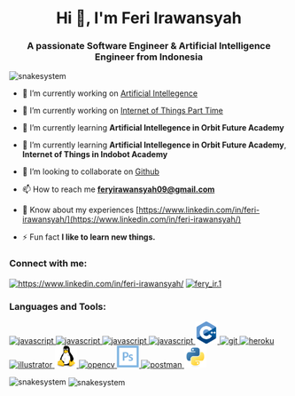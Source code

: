 <h1 align="center">Hi 👋, I'm Feri Irawansyah</h1>
<h3 align="center">A passionate Software Engineer & Artificial Intelligence Engineer from Indonesia</h3>

<p align="left"> <img src="https://komarev.com/ghpvc/?username=snakesystem&label=Profile%20views&color=0e75b6&style=flat" alt="snakesystem" /> </p>

- 🔭 I’m currently working on [Artificial Intellegence](https://github.com/snakesystem/Belajar-Python)
- 🔭 I’m currently working on [Internet of Things Part Time](https://github.com/snakesystem/Belajar-Python)

- 🌱 I’m currently learning **Artificial Intellegence in Orbit Future Academy**
- 🌱 I’m currently learning **Artificial Intellegence in Orbit Future Academy**, **Internet of Things in Indobot Academy**

- 👯 I’m looking to collaborate on [Github](https://github.com/snakesystem)

- 📫 How to reach me **feryirawansyah09@gmail.com**
- 📄 Know about my experiences [https://www.linkedin.com/in/feri-irawansyah/](https://www.linkedin.com/in/feri-irawansyah/)
- ⚡ Fun fact **I like to learn new things.**
<h3 align="left">Connect with me:</h3>
<p align="left">
<a href="https://www.linkedin.com/in/feri-irawansyah/" target="blank"><img align="center" src="https://raw.githubusercontent.com/rahuldkjain/github-profile-readme-generator/master/src/images/icons/Social/linked-in-alt.svg" alt="https://www.linkedin.com/in/feri-irawansyah/" height="30" width="40" /></a>
<a href="https://www.instagram.com/fery_ir.1/" target="blank"><img align="center" src="https://raw.githubusercontent.com/rahuldkjain/github-profile-readme-generator/master/src/images/icons/Social/instagram.svg" alt="fery_ir.1" height="30" width="40" /></a>
</p>

<h3 align="left">Languages and Tools:</h3>
<p align="left"> <a href="https://js.org//" target="_blank" rel="noreferrer"> <img src="https://cdn.worldvectorlogo.com/logos/javascript-1.svg" alt="javascript" width="40" height="40"/> </a> <a href="https://vuejs.org//" target="_blank" rel="noreferrer"> <img src="https://cdn.worldvectorlogo.com/logos/vue-js-1.svg" alt="javascript" width="40" height="40"/> </a> <a href="https://reactjs.org/" target="_blank" rel="noreferrer"> <img src="https://cdn.worldvectorlogo.com/logos/react-2.svg" alt="javascript" width="40" height="40"/> </a> <a href="https://angular.io/" target="_blank" rel="noreferrer"> <img src="https://cdn.worldvectorlogo.com/logos/angular-icon-1.svg" alt="javascript" width="40" height="40"/> </a> 
<a href="https://www.w3schools.com/cpp/" target="_blank" rel="noreferrer"> <img src="https://raw.githubusercontent.com/devicons/devicon/master/icons/cplusplus/cplusplus-original.svg" alt="cplusplus" width="40" height="40"/> </a> <a href="https://git-scm.com/" target="_blank" rel="noreferrer"> <img src="https://www.vectorlogo.zone/logos/git-scm/git-scm-icon.svg" alt="git" width="40" height="40"/> </a> <a href="https://heroku.com" target="_blank" rel="noreferrer"> <img src="https://www.vectorlogo.zone/logos/heroku/heroku-icon.svg" alt="heroku" width="40" height="40"/> </a> <a href="https://www.adobe.com/in/products/illustrator.html" target="_blank" rel="noreferrer"> <img src="https://www.vectorlogo.zone/logos/adobe_illustrator/adobe_illustrator-icon.svg" alt="illustrator" width="40" height="40"/> </a> <a href="https://www.linux.org/" target="_blank" rel="noreferrer"> <img src="https://raw.githubusercontent.com/devicons/devicon/master/icons/linux/linux-original.svg" alt="linux" width="40" height="40"/> </a> <a href="https://opencv.org/" target="_blank" rel="noreferrer"> <img src="https://www.vectorlogo.zone/logos/opencv/opencv-icon.svg" alt="opencv" width="40" height="40"/> </a> <a href="https://www.photoshop.com/en" target="_blank" rel="noreferrer"> <img src="https://raw.githubusercontent.com/devicons/devicon/master/icons/photoshop/photoshop-line.svg" alt="photoshop" width="40" height="40"/> </a> <a href="https://postman.com" target="_blank" rel="noreferrer"> <img src="https://www.vectorlogo.zone/logos/getpostman/getpostman-icon.svg" alt="postman" width="40" height="40"/> </a> <a href="https://www.python.org" target="_blank" rel="noreferrer"> <img src="https://raw.githubusercontent.com/devicons/devicon/master/icons/python/python-original.svg" alt="python" width="40" height="40"/> </a> </p>
<p><img align="left" src="https://github-readme-stats.vercel.app/api/top-langs?username=snakesystem&show_icons=true&locale=en&layout=compact" alt="snakesystem" /></p>
<p>&nbsp;<img align="center" src="https://github-readme-stats.vercel.app/api?username=snakesystem&show_icons=true&locale=en" alt="snakesystem" /></p>

